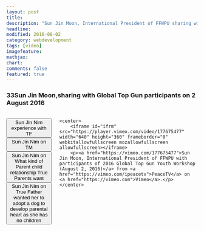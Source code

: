 ```yaml
---
layout: post
title:
description: "Sun Jin Moon, International President of FFWPU sharing with Global Top Gun participants"
headline: 
modified: 2016-08-02
category: webdevelopment
tags: [video]
imagefeature: 
mathjax: 
chart: 
comments: false
featured: true
---
```

### 33Sun Jin Moon,sharing with Global Top Gun participants on 2 August 2016


  
     
<div class="small-9 small-centered columns">

<button onclick="javascript: document.getElementById('ifrm').setAttribute('src', 'https://player.vimeo.com/video/177675477?t=53m1s&autoplay=1')">Sun Jin Nim experience with TF</button>     
<button onclick="javascript: document.getElementById('ifrm').setAttribute('src', 'https://player.vimeo.com/video/177675477?t=59m22s&autoplay=1')">Sun Jin Nim on TM</button>     
<button onclick="javascript: document.getElementById('ifrm').setAttribute('src', 'https://player.vimeo.com/video/177675477?t=1h10m0s&autoplay=1')">Sun Jin Nim on What kind of Parent child relationship True Parents want</button>     
<button onclick="javascript: document.getElementById('ifrm').setAttribute('src', 'https://player.vimeo.com/video/177675477#t=1h12m5s')">Sun Jin Nim on True Father wanted her to adopt a dog to develop parental heart as she has no children</button>     


	<center>
		<iframe id="ifrm" src="https://player.vimeo.com/video/177675477" width="640" height="360" frameborder="0" webkitallowfullscreen mozallowfullscreen allowfullscreen></iframe>
		<p><a href="https://vimeo.com/177675477">Sun Jin Moon, International President of FFWPU with participants of 2016 Global Top Gun Youth Workshop (August 2, 2016)</a> from <a href="https://vimeo.com/ipeacetv">PeaceTV</a> on <a href="https://vimeo.com">Vimeo</a>.</p>
	</center>
</div>
   



 